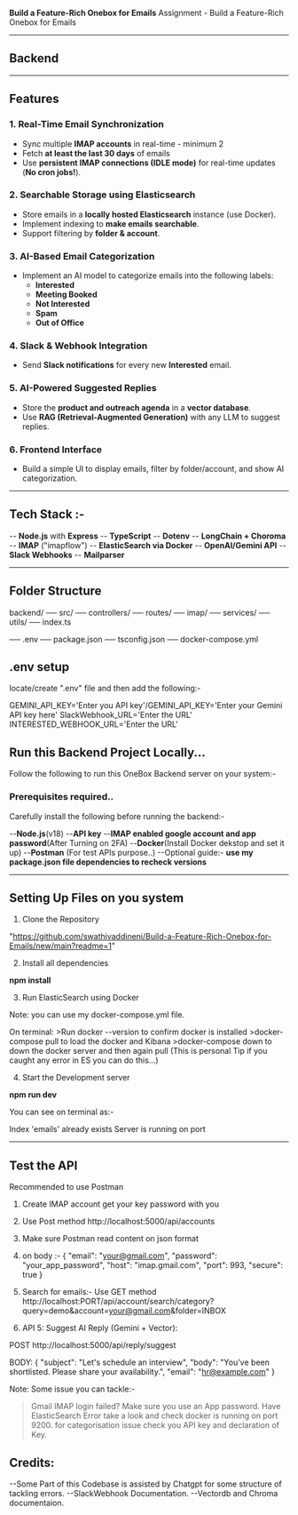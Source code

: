 **Build a Feature-Rich Onebox for Emails**
Assignment - Build a Feature-Rich Onebox for Emails

---

## Backend
---
## Features

### **1. Real-Time Email Synchronization**

- Sync multiple **IMAP accounts** in real-time - minimum 2
- Fetch **at least the last 30 days** of emails
- Use **persistent IMAP connections (IDLE mode)** for real-time updates (**No cron jobs!**).

### **2. Searchable Storage using Elasticsearch**

- Store emails in a **locally hosted Elasticsearch** instance (use Docker).
- Implement indexing to **make emails searchable**.
- Support filtering by **folder & account**.

### **3. AI-Based Email Categorization**

- Implement an AI model to categorize emails into the following labels:
    - **Interested**
    - **Meeting Booked**
    - **Not Interested**           
    - **Spam**
    - **Out of Office**

### **4. Slack & Webhook Integration**

- Send **Slack notifications** for every new **Interested** email.

### **5. AI-Powered Suggested Replies**

- Store the **product and outreach agenda** in a **vector database**.
- Use **RAG (Retrieval-Augmented Generation)** with any LLM to suggest replies.

### **6. Frontend Interface**
- Build a simple UI to display emails, filter by folder/account, and show AI categorization.

---
## Tech Stack :-

-- **Node.js** with **Express**
-- **TypeScript**
-- **Dotenv**
-- **LongChain + Choroma**
-- **IMAP** ("imapflow")
-- **ElasticSearch via Docker**
-- **OpenAI/Gemini API**
-- **Slack Webhooks**
-- **Mailparser**


---

## Folder Structure

backend/
── src/
   ── controllers/
   ── routes/
   ── imap/
   ── services/
   ── utils/
   ── index.ts

── .env
── package.json
── tsconfig.json
── docker-compose.yml


## .env setup
locate/create ".env" file and then add the following:-

GEMINI_API_KEY='Enter you API key'/GEMINI_API_KEY='Enter your Gemini API key here'
SlackWebhook_URL='Enter the URL'
INTERESTED_WEBHOOK_URL='Enter the URL'


## Run this Backend Project Locally...

Follow the following to run this OneBox Backend server on your system:-

###  Prerequisites required..

Carefully install the following before running the backend:-

--**Node.js**(v18)
--**API key**
--**IMAP enabled google account and app password**(After Turning on 2FA)
--**Docker**(Install Docker dekstop and set it up)
--**Postman** (For test APIs purpose..)
--Optional guide:- **use my package.json file dependencies to recheck versions**


-----------------------------------------------------------------------------------------------------------------------------------------

## Setting Up Files on you system


1. Clone the Repository

"https://github.com/swathivaddineni/Build-a-Feature-Rich-Onebox-for-Emails/new/main?readme=1"

2. Install all dependencies

**npm install**

3. Run ElasticSearch using Docker

Note: you can use my docker-compose.yml file.

On terminal:
    >Run docker --version to confirm docker is installed
    >docker-compose pull to load the docker and Kibana
    >docker-compose down to down the docker server and then again pull
    (This is personal Tip if you caught any error in ES you can do this...)

4. Start the Development server

**npm run dev**

You can see on terminal as:-

Index 'emails' already exists
Server is running on port <PORT>


-----------------------------------------------------------------------------------------------------------------------------------------
## Test the API

Recommended to use Postman

1. Create IMAP account get your key password with you
2. Use Post method http://localhost:5000/api/accounts

3. Make sure Postman read content on json format

4. on body :-
{
  "email": "your@gmail.com",
  "password": "your_app_password",
  "host": "imap.gmail.com",
  "port": 993,
  "secure": true
}


5. Search for emails:-
Use GET method http://localhost:PORT/api/account/search/category?query=demo&account=your@gmail.com&folder=INBOX

6. API 5: Suggest AI Reply (Gemini + Vector): 

POST http://localhost:5000/api/reply/suggest

BODY:
{
  "subject": "Let's schedule an interview",
  "body": "You've been shortlisted. Please share your availability.",
  "email": "hr@example.com"
}


Note:
Some issue you can tackle:-
> Gmail IMAP login failed? Make sure you use an App password.
> Have ElasticSearch Error take a look and check docker is running on port 9200.
> for categorisation issue check you API key and declaration of Key.

## Credits:
--Some Part of this Codebase is assisted by Chatgpt for some structure of tackling errors.
--SlackWebhook Documentation.
--Vectordb and Chroma documentaion.
